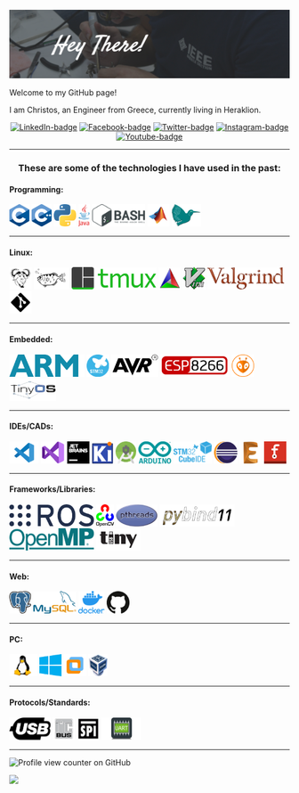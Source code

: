 ![./Github_Readme.png](./Github_Readme.png)

Welcome to my GitHub page! 

I am Christos, an Engineer from Greece, currently living in Heraklion.

<p align="center">
  <a href="https://www.linkedin.com/in/cspyridakis/"><img src="https://img.shields.io/badge/linkedin-%230077B5.svg?&style=for-the-badge&logo=linkedin&logoColor=white" alt="LinkedIn-badge"></a> 
  <a href="https://www.facebook.com/cspyridakis"><img src="https://img.shields.io/badge/facebook-%231877F2.svg?&style=for-the-badge&logo=facebook&logoColor=white" alt="Facebook-badge"></a> 
  <a href="https://twitter.com/ChSpyridakis"><img src="https://img.shields.io/badge/twitter-%231DA1F2.svg?&style=for-the-badge&logo=twitter&logoColor=white" alt="Twitter-badge"></a> 
  <a href="https://www.instagram.com/cspyridakis/"><img src="https://img.shields.io/badge/instagram-%23E4405F.svg?&style=for-the-badge&logo=instagram&logoColor=white" alt="Instagram-badge"></a> 
  <a href="https://www.youtube.com/channel/UCNyVQmKRRISnqVJFG8p0VEw"><img src="https://img.shields.io/badge/youtube-%23FF0000.svg?&style=for-the-badge&logo=youtube&logoColor=white" alt="Youtube-badge"></a> 
</p>

<hr>

<h3 align="center">These are some of the technologies I have used in the past:</h3>
<p align="center">
  
  <!-- -------------------------------------------------------------------------------------------------------------- -->
  <h4 class="classp-grou">Programming:</h4>
  <a href="https://en.wikipedia.org/wiki/C_(programming_language)"><img style="height: 40px" src="doc/c_logo.png" alt="C Logo" class="logo"></a> 
  <a href="http://www.cplusplus.org/"><img style="height: 40px" src="doc/cpp_logo.png" alt="Cpp Logo" class="logo"></a>
  <a href="https://www.python.org/"><img style="height: 40px" src="doc/python_logo.png" alt="Python Logo" class="logo"></a> 
  <a href="https://www.java.com/en/"><img style="height: 40px" src="doc/java_logo.png" alt="Java Logo" class="logo"></a>
  <a href="https://en.wikipedia.org/wiki/Bash_(Unix_shell)"><img style="height: 40px" src="doc/bash-logo.png" alt="Bash Logo" class="logo"></a> 
  <a href="https://www.mathworks.com/products/matlab.html"><img style="height: 40px" src="doc/matlab-logo.png" alt="Matlab Logo" class="logo"></a> 
  <a href="https://www.latex-project.org/"><img style="height: 40px" src="doc/latex-logo.png" alt="Latex Logo" class="logo"></a> 
  <hr>
  <!-- -------------------------------------------------------------------------------------------------------------- -->
  <h4 class="class-group">Linux:</h4>
  <a href="https://www.gnu.org/software/make/manual/make.html"><img style="height: 40px" src="doc/make_logo.png" alt="Makefile Logo" class="logo"></a> 
  <a href="https://www.sourceware.org/gdb/"><img style="height: 40px" src="doc/gdb-logo.png" alt="GDB Logo" class="logo"></a> 
  <a href="https://github.com/tmux/tmux/wiki"><img style="height: 40px" src="doc/tmux_logo.png" alt="TMUX Logo" class="logo"></a> 
  <a href="https://cmake.org/"><img style="height: 40px" src="doc/cmake-logo.png" alt="CMake Logo" class="logo"></a> 
  <a href="https://www.vim.org/"><img style="height: 40px" src="doc/vim_logo.png" alt="Vim Logo" class="logo"></a> 
  <a href="https://valgrind.org/"><img style="height: 40px" src="doc/valgrind_logo.png" alt="Valgrind" class="logo"></a> 
  <a href="https://git-scm.com/"><img style="height: 40px" src="doc/git-logo.png" alt="Git Logo" class="logo"></a> 
  <hr>
  <!-- -------------------------------------------------------------------------------------------------------------- -->
  <h4 class="class-group">Embedded:</h4>
  <a href="https://www.arm.com/"><img style="height: 40px" src="doc/arm_logo.png" alt="ARM Logo" class="logo"></a> 
  <a href="https://www.st.com/en/microcontrollers-microprocessors/stm32-32-bit-arm-cortex-mcus.html"><img style="height: 40px" src="doc/stm32_logo.png" alt="STM32" class="logo"></a> 
  <a href="https://en.wikipedia.org/wiki/AVR_microcontrollers"><img style="height: 40px" src="doc/avr_logo.png" alt="AVR Logo" class="logo"></a> 
  <a href="https://www.esp8266.com/"><img style="height: 40px" src="doc/esp8266_logo.png" alt="ESP8266 Logo" class="logo"></a> 
  <a href="https://platformio.org/"><img style="height: 40px" src="doc/platformio_logo.png" alt="Platformio Logo" class="logo"></a> 
  <a href="http://www.tinyos.net/"><img style="height: 40px" src="doc/tinyos-logo.png" alt="TinyOS Logo" class="logo"></a> 
  <hr>
  <!-- -------------------------------------------------------------------------------------------------------------- -->
  <h4 class="class-group">IDEs/CADs:</h4>
  <a href="https://code.visualstudio.com/"><img style="height: 40px" src="doc/vs-code_logo.png" alt="VSCode Logo" class="logo"></a>
  <a href="https://visualstudio.microsoft.com/"><img style="height: 40px" src="doc/visual_studio_logo.png" alt="Visual Studio" class="logo"></a> 
  <a href="https://www.jetbrains.com/"><img style="height: 40px" src="doc/jetbrains-logo.png" alt="Jetbrains Logo" class="logo"></a> 
  <a href="https://www.kicad.org/"><img style="height: 40px" src="doc/kicad-logo.png" alt="Kicad Logo" class="logo"></a> 
   <a href="https://developer.android.com/studio"><img style="height: 40px" src="doc/android_studio_logo.png" alt="Android Studio Logo" class="logo"></a> 
  <a href="https://www.arduino.cc/"><img style="height: 40px" src="doc/arduino_logo.png" alt="Arduino Logo" class="logo"></a> 
  <a href="https://www.st.com/en/development-tools/stm32cubeide.html"><img style="height: 40px" src="doc/stm32cubeide_logo.png" alt="STM32CubeIDE" class="logo"></a> 
  <a href="https://www.eclipse.org/"><img style="height: 40px" src="doc/eclipse_logo.png" alt="Eclipse Logo" class="logo"></a> 
  <a href="https://www.autodesk.com/products/eagle/overview"><img src="doc/eagle-cad-logo.png" style="height: 40px" alt="Eagle Logo" class="logo"></a>
  <a href="https://fritzing.org/"><img src="doc/fritzing_logo.png" style="height: 40px" alt="Fritzing Logo" class="logo"></a> 
  <hr>
  <!-- -------------------------------------------------------------------------------------------------------------- -->
  <h4 class="class-group">Frameworks/Libraries:</h4>
  <a href="https://www.ros.org/"><img style="height: 40px" src="doc/ros_logo.png" alt="ROS Logo" class="logo"></a> 
  <a href="https://opencv.org/"><img style="height: 40px" src="doc/opencv_logo.png" alt="OpenCV Logo" class="logo"></a> 
  <a href="https://en.wikipedia.org/wiki/Pthreads"><img style="height: 40px" src="doc/pthreads_logo.png" alt="PThreads Logo" class="logo"></a> 
  <a href="https://pybind11.readthedocs.io/en/stable/basics.html"><img style="height: 40px" src="doc/pybind11_logo.png" alt="Pybind11" class="logo"></a> 
  <a href="https://www.openmp.org/"><img style="height: 40px" src="doc/openmp_logo.png" alt="OpenMP Logo" class="logo"></a>
  <a href="https://www.tinyusb.org/"><img src="doc/tinyusb_logo.png" style="height: 40px" alt="tinyusb" class="logo"></a> 
  <hr>
  <!-- -------------------------------------------------------------------------------------------------------------- -->
  <h4 class="class-group">Web:</h4>
  <a href="https://www.postgresql.org/"><img style="height: 40px" src="doc/postgres-sql_logo.png" alt="Postgres SQL Logo" class="logo"></a> 
  <a href="https://www.mysql.com/"><img style="height: 40px" src="doc/my-sql_logo.png" alt="MySQL Logo" class="logo"></a> 
  <a href="https://www.docker.com/"><img style="height: 40px" src="doc/docker_logo.png" alt="Docker Logo" class="logo"></a> 
  <a href="https://github.com/"><img style="height: 40px" src="doc/github-logo.png" alt="Github Logo" class="logo"></a> 
  <hr>
  <!-- -------------------------------------------------------------------------------------------------------------- -->
  <h4 class="class-group">PC:</h4>
  <a href=""><img style="height: 40px" src="doc/linux_logo.png" alt="Linux Logo" class="logo"></a> 
  <a href="https://www.microsoft.com/el-gr/windows"><img style="height: 40px" src="doc/windows-logo.png" alt="Windows Logo" class="logo"></a> 
  <a href="https://www.vmware.com/"><img style="height: 40px" src="doc/vm-ware-logo.png" alt="VMWare Logo" class="logo"></a> 
  <a href="https://www.virtualbox.org/"><img style="height: 40px" src="doc/virtualbox-logo.png" alt="Virtualbox Logo" class="logo"></a> 
  <hr>
  <!-- -------------------------------------------------------------------------------------------------------------- -->
  <h4 class="class-group">Protocols/Standards:</h4>
  <a href="https://en.wikipedia.org/wiki/USB"><img src="doc/usb_logo.png" style="height: 40px" alt="USB Protocol" class="logo"></a> 
  <a href="https://en.wikipedia.org/wiki/I%C2%B2C"><img src="doc/i2c_logo.png" style="height: 40px" alt="I2C Protocol" class="logo"></a> 
  <a href="https://en.wikipedia.org/wiki/Serial_Peripheral_Interface"><img src="doc/spi_logo.png" style="height: 40px" alt="SPI Protocol" class="logo"></a> 
  <a href="https://el.wikipedia.org/wiki/UART"><img src="doc/uart_logo.png" style="height: 40px" alt="UART Protocol" class="logo"></a> 
   <hr>
  <!-- -------------------------------------------------------------------------------------------------------------- -->
</p>

![Profile view counter on GitHub](https://komarev.com/ghpvc/?username=cspyridakis&style=flat-square)

![](https://github-readme-streak-stats.herokuapp.com/?user=cspyridakis&theme=dark&hide_border=false)<br/>
